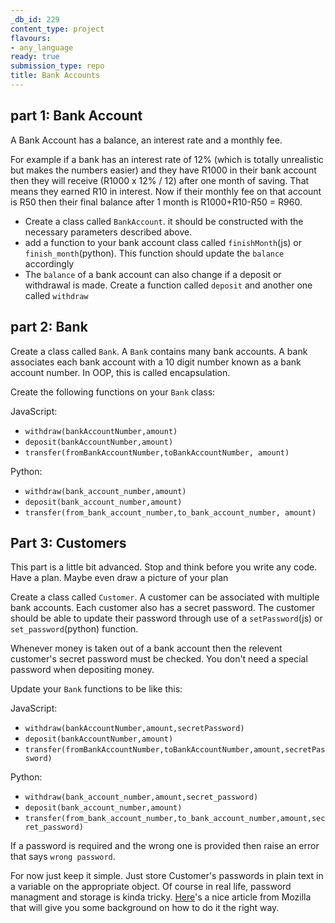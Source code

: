 ```yaml
---
_db_id: 229
content_type: project
flavours:
- any_language
ready: true
submission_type: repo
title: Bank Accounts
---
```






## part 1: Bank Account

A Bank Account has a balance, an interest rate and a monthly fee.

For example if a bank has an interest rate of 12% (which is totally unrealistic but makes the numbers easier) and they have R1000 in their bank account then they will receive (R1000 x 12% / 12) after one month of saving. That means they earned R10 in interest. Now if their monthly fee on that account is R50 then their final balance after 1 month is R1000+R10-R50 = R960.

- Create a class called `BankAccount`. it should be constructed with the necessary parameters described above.
- add a function to your bank account class called `finishMonth`(js) or `finish_month`(python). This function should update the `balance` accordingly
- The `balance` of a bank account can also change if a deposit or withdrawal is made. Create a function called `deposit` and another one called `withdraw`

## part 2: Bank

Create a class called `Bank`. A `Bank` contains many bank accounts. A bank associates each bank account with a 10 digit number known as a bank account number. In OOP, this is called encapsulation.

Create the following functions on your `Bank` class:

JavaScript:

- `withdraw(bankAccountNumber,amount)`
- `deposit(bankAccountNumber,amount)`
- `transfer(fromBankAccountNumber,toBankAccountNumber, amount)`

Python:

- `withdraw(bank_account_number,amount)`
- `deposit(bank_account_number,amount)`
- `transfer(from_bank_account_number,to_bank_account_number, amount)`

## Part 3: Customers

This part is a little bit advanced. Stop and think before you write any code. Have a plan. Maybe even draw a picture of your plan

Create a class called `Customer`. A customer can be associated with multiple bank accounts. Each customer also has a secret password. The customer should be able to update their password through use of a `setPassword`(js) or `set_password`(python) function.

Whenever money is taken out of a bank account then the relevent customer's secret password must be checked. You don't need a special password when depositing money.

Update your `Bank` functions to be like this:

JavaScript:

- `withdraw(bankAccountNumber,amount,secretPassword)`
- `deposit(bankAccountNumber,amount)`
- `transfer(fromBankAccountNumber,toBankAccountNumber,amount,secretPassword)`

Python:

- `withdraw(bank_account_number,amount,secret_password)`
- `deposit(bank_account_number,amount)`
- `transfer(from_bank_account_number,to_bank_account_number,amount,secret_password)`

If a password is required and the wrong one is provided then raise an error that says `wrong password`.

For now just keep it simple. Just store Customer's passwords in plain text in a variable on the appropriate object. Of course in real life, password managment and storage is kinda tricky. [Here](https://blog.mozilla.org/webdev/2012/06/08/lets-talk-about-password-storage/)'s a nice article from Mozilla that will give you some background on how to do it the right way.